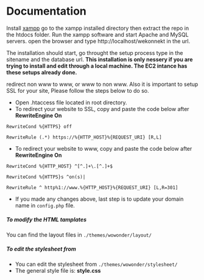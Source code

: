 # Documentation
Install [xampp](https://www.apachefriends.org/) go to the xampp installed directory then extract the repo in the htdocs folder. 
Run the xampp software and start Apache and MySQL servers.
open the browser and type http://localhost/wekonnekt in the url.

The installation should start, go throught the setup process
type in the  sitename and the database url.
**This installation is only nessery if you are trying to install and edit through a local machine. The EC2 intance has these setups already done.**

redirect non www to www, or www to non www. Also it is important to setup SSL for your site, Please follow the steps below to do so.

-   Open .htaccess file located in root directory.
-   To redirect your website to SSL, copy and paste the code below after  **RewriteEngine On**
    
 
 `RewriteCond %{HTTPS} off`
 
 `RewriteRule (.*) https://%{HTTP_HOST}%{REQUEST_URI} [R,L]`
 
 
 
    
-   To redirect your website to www, copy and paste the code below after  **RewriteEngine On**
 
 `RewriteCond %{HTTP_HOST} ^[^.]+\.[^.]+$`
 
`RewriteCond %{HTTPS}s ^on(s)|`
 
 `RewriteRule ^ http%1://www.%{HTTP_HOST}%{REQUEST_URI} [L,R=301]`
    																												
    
-   If you made any changes above, last step is to update your domain name in  `config.php`  file.



##### To modify the HTML tamplates

   You can find the layout files in  `./themes/wowonder/layout/`
##### To edit the stylesheet from

-   You can edit the stylesheet from  `./themes/wowonder/stylesheet/`
-   The general style file is:  **style.css**
